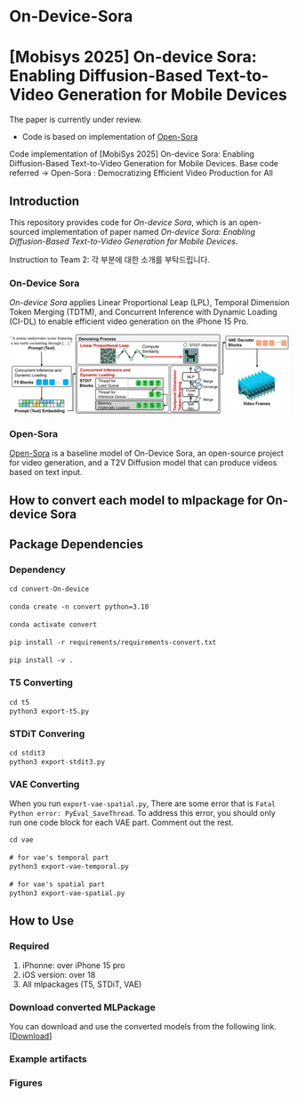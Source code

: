 # On-Device-Sora
# [Mobisys 2025] On-device Sora: Enabling Diffusion-Based Text-to-Video Generation for Mobile Devices

The paper is currently under review.
* Code is based on implementation of [Open-Sora](https://github.com/hpcaitech/Open-Sora)

Code implementation of  [MobiSys 2025] On-device Sora: Enabling Diffusion-Based Text-to-Video Generation for Mobile Devices.
Base code referred ->
Open-Sora : Democratizing Efficient Video Production for All

## Introduction

This repository provides code for *On-device Sora*, which is an open-sourced implementation of paper named *On-device Sora: Enabling Diffusion-Based Text-to-Video Generation for Mobile Devices*. 

Instruction to Team 2: 각 부분에 대한 소개를 부탁드립니다.  

### On-Device Sora
*On-device Sora* applies Linear Proportional Leap (LPL), Temporal Dimension Token Merging (TDTM), and Concurrent Inference with Dynamic Loading (CI-DL) to enable efficient video generation on the iPhone 15 Pro.

![On-Device_Sora](./Figures/overview.jpg)

### Open-Sora

[Open-Sora](https://github.com/hpcaitech/Open-Sora) is a baseline model of On-Device Sora, an open-source project for video generation, and a T2V Diffusion model that can produce videos based on text input.

## How to convert each model to mlpackage for On-device Sora

## Package Dependencies

### Dependency 
```
cd convert-On-device

conda create -n convert python=3.10

conda activate convert

pip install -r requirements/requirements-convert.txt

pip install -v .
```


### T5 Converting
```
cd t5
python3 export-t5.py
```

### STDiT Convering
```
cd stdit3
python3 export-stdit3.py
```

### VAE Converting
When you run `export-vae-spatial.py`, There are some error that is `Fatal Python error: PyEval_SaveThread`.
To address this error, you should only run one code block for each VAE part. Comment out the rest.

```
cd vae

# for vae's temporal part
python3 export-vae-temporal.py

# for vae's spatial part
python3 export-vae-spatial.py
```

## How to Use

### Required

1. iPhonne: over iPhone 15 pro
2. iOS version: over 18
3. All mlpackages (T5, STDiT, VAE)

### Download converted MLPackage

You can download and use the converted models from the following link. [[Download](https://drive.google.com/drive/folders/1L6pVi3KmyLygR_pvKofRL-21adKsEb4p?usp=sharing)]



### Example artifacts

### Figures




